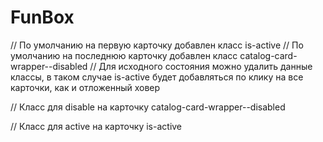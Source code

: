 # FunBox

// По умолчанию на первую карточку добавлен класс is-active
// По умолчанию на последнюю карточку добавлен класс catalog-card-wrapper--disabled
// Для исходного состояния можно удалить данные классы, в таком случае is-active будет добавляться по клику на все карточки, как и отложенный ховер

// Класс для disable на карточку
catalog-card-wrapper--disabled

// Класс для active на карточку
is-active
